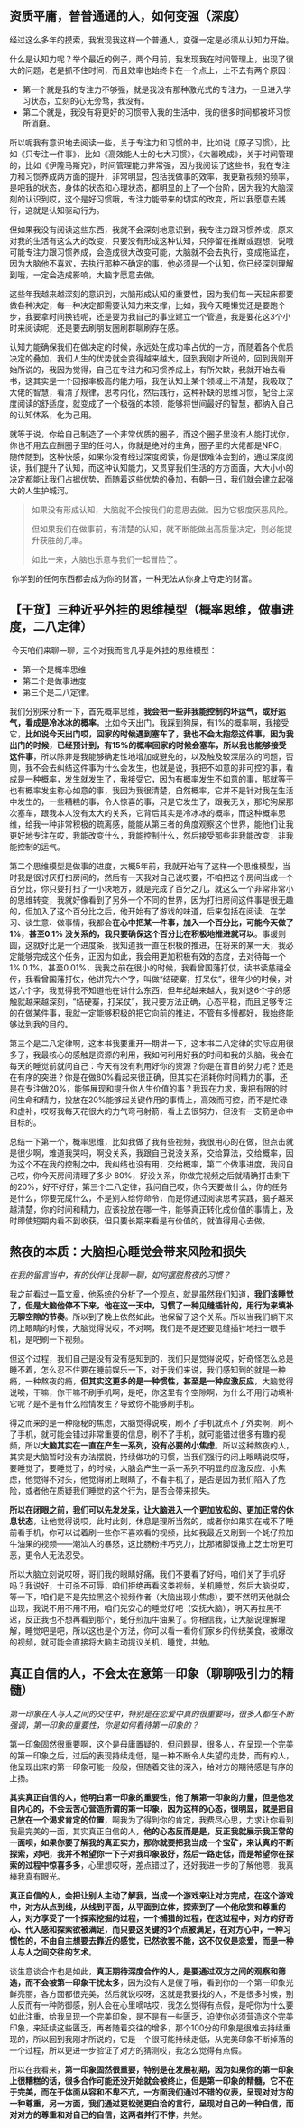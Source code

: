 ## 资质平庸，普普通通的人，如何变强（深度）

​	经过这么多年的摸索，我发现我这样一个普通人，变强一定是必须从认知力开始。

​	什么是认知力呢？举个最近的例子，两个月前，我发现我在时间管理上，出现了很大的问题，老是抓不住时间，而且效率也始终卡在一个点上，上不去有两个原因：

- 第一个就是我的专注力不够强，就是我没有那种激光式的专注力，一旦进入学习状态，立刻的心无旁骛，我没有。
- 第二个就是，我没有将更好的习惯带入我的生活中，我的很多时间都被坏习惯所消磨。

​	所以呢我有意识地去阅读一些，关于专注力和习惯的书，比如说《原子习惯》，比如《只专注一件事》，比如《高效能人士的七大习惯》，《大器晚成》，关于时间管理的，比如《伊隆马斯克》，时间管理能力非常强，因为我阅读了这些书，我在专注力和习惯养成两方面的提升，非常明显，包括我做事的效率，我更新视频的频率，是吧我的状态，身体的状态和心理状态，都明显的上了一个台阶，因为我的大脑深刻的认识到哎，这个是好习惯哦，专注力能带来的切实的改变，所以我愿意去践行，这就是认知驱动行为。

​	但如果我没有阅读这些东西，我就不会深刻地意识到，我专注力跟习惯养成，原来对我的生活有这么大的改变，只要没有形成这种认知，只停留在推断或遐想，说哦可能专注力跟习惯养成，会造成很大改变可能，大脑就不会去执行，变成拖延症，因为大脑他不喜欢，去执行那种不确定的事，他必须是一个认知，你已经深刻理解到哦，一定会造成影响，大脑才愿意去做。

​	这些年我越来越深刻的意识到，大脑形成认知的重要性，因为我们每一天起床都要做各种决定，每一种决定都需要认知力来支撑，比如，我今天睡懒觉还是要跑个步，我要拿时间换钱呢，还是要为我自己的事业建立一个管道，我是要花这3个小时来阅读呢，还是要去刷朋友圈刷群聊刷存在感。

​	认知力能确保我们在做决定的时候，永远处在成功率占优的一方，而随着各个优质决定的叠加，我们人生的优势就会变得越来越大，回到我刚才所说的，回到我刚开始所说的，我因为觉得，自己在专注力和习惯养成上，有所欠缺，我就开始去看书，这其实是一个回报率极高的能力哦，我在认知上某个领域上不清楚，我吸取了大佬的智慧，看清了规律，思考内化，然后践行，这种补缺的思维习惯，配合上深度阅读的舒适度，就变成了一个极强的本领，能够将世间最好的智慧，都纳入自己的认知体系，化为己用。

​	就等于说，你给自己制造了一个非常优质的圈子，而这个圈子里没有人能打扰你，你也不用去应酬圈子里的任何人，你就是绝对的主角，圈子里的大佬都是NPC，随传随到，这种快感，如果你没有经过深度阅读，你是很难体会到的，通过深度阅读，我们提升了认知，而这种认知能力，又贯穿我们生活的方方面面，大大小小的决定都能让我们占据优势，而随着这些优势的叠加，有朝一日，我们就会建立起强大的人生护城河。

> 如果没有形成认知，大脑就不会按我们的意思去做。因为它极度厌恶风险。
>
> 但如果我们在做事前，有清楚的认知，就不断能做出高质量决定，则必能提升获胜的几率。
>
> 如此一来，大脑也乐意与我们一起冒险了。

​	你学到的任何东西都会成为你的财富，一种无法从你身上夺走的财富。

## 【干货】三种近乎外挂的思维模型（概率思维，做事进度，二八定律）

​	今天咱们来聊一聊，三个对我而言几乎是外挂的思维模型：

- 第一个是概率思维
- 第二个是做事进度
- 第三个是二八定律。

​	我们分别来分析一下，首先概率思维，**我会把一些非我能控制的坏运气，或好运气，看成是冷冰冰的概率**，比如今天出门，我踩到狗屎，有1%的概率啊，我接受它，**比如说今天出门哎，回家的时候遇到塞车了，我也不会太抱怨这件事，因为我出门的时候，已经预计到，有15%的概率回家的时候会塞车，所以我也能够接受这件事**，所以除非是我能够确定性地增加或避免的，以及触及较深层次的问题，否则，我不会去纠结这件事为什么会发生，也就是说，我把不如意的非可控的事，看成是一种概率，发生就发生了，我接受它，因为有概率发生不如意的事，那就等于也有概率发生称心如意的事，我因为我很清楚，自然概率，它并不是针对我在生活中发生的，一些糟糕的事，令人惊喜的事，只是它发生了，跟我无关，那坨狗屎那次塞车，跟我本人没有太大的关系，它背后其实是冷冰冰的概率，而这种概率思维，给我一种非常积极的疏离感，能能从第三者的角度观察这个世界，能他们让我更好地专注在哎，我能改变什么，我能控制什么，然后接受那些非我能改变，非我能控制的运气。

​	第二个思维模型是做事的进度，大概5年前，我就开始有了这样一个思维模型，当时我是很讨厌打扫房间的，然后有一天我对自己说哎要，不咱把这个房间当成一个百分比，你只要打扫了一小块地方，就是完成了百分之几，就这么一个非常非常小的思维转变，我就好像看到了另外一个不同的世界，因为打扫房间这件事是很无趣的，但加入了这个百分比之后，他开始有了游戏的味道，后来包括在阅读、在学习、谈生意、做事情，我都会**在心中把某一件事，加入一个百分比，可能今天做了1%，甚至0.1% 没关系的，我只要确保这个百分比在积极地推进就可以**。事缓则圆，这就好比是一个进度条，我知道我一直在积极的推进，在将来的某一天，我必定能够完成这个任务，正因为如此，我会用更加积极有效的态度，去对待每一个1% 0.1%，甚至0.01%，我我之前在很小的时候，我看曾国藩打仗，读书读慈禧全传，我看曾国藩打仗，他讲究六个字，叫做“结硬寨，打呆仗”，很年少的时候，对这六个字，我觉得我不知道他在讲什么东西，但年纪越来越大，我对这6个字的感触就越来越深刻，“结硬寨，打呆仗”，我只要方法正确，心态平稳，而且足够专注的在做某件事，我就一定能够积极的把它向前的推进，不管有多慢都好，我始终能够达到我的目的。

​	第三个是二八定律啊，这本书我要重开一期讲一下，这本书二八定律的实际应用很多了，我最核心的感触是资源的利用，我如何利用好我的时间和我的头脑，我会在每天的睡觉前就问自己：今天有没有利用好你的资源？你是在盲目的努力呢？还是在有序的突进？你是在做80%看起来很正确，但其实在消耗你时间精力的事，还是在专注做20%，能够展现和提升你人生价值的事？我现在力求，我把有限的时间生命和精力，投放在20%能够起关键作用的事情上，高效而可控，而不是忙碌和虚补，哎呀我每天花很大的力气弯弓射箭，看上去很努力，但没有一支箭是命中目标的。

​	总结一下第一个，概率思维，比如我做了我有些视频，我很用心的在做，但点击就是很少啊，难道我哭吗，啊没关系，我跟自己说没关系，交给算法，交给概率，因为这个不在我的控制之中，我纠结也没有用，交给概率，第二个做事进度，我问自己哎，你今天房间清理了多少 80%，好没关系，你做完视频之后就精确打击剩下的20%，好不好好，第三个二八定律，我问自己哎，你今天要做什么，你的任务是什么，你要完成什么，不是别人给你命令，而是你通过阅读思考实践，脑子越来越清楚，你的时间和精力，应该投放在哪一件，能够真正转化成价值的事情上，及时即使短期内看不到收获，但只要长期来看是有价值的，就值得用心去做。

## 熬夜的本质：大脑担心睡觉会带来风险和损失

​	*在我的留言当中，有的伙伴让我聊一聊，如何摆脱熬夜的习惯？*

​	我之前看过一篇文章，他系统的分析了一个观点，就是虽然我们知道，**我们该睡觉了，但是大脑他停不下来，他在这一天中，习惯了一种见缝插针的，用行为来填补无聊空隙的节奏**。所以到了晚上依然如此，他保留了这个关系。所以当我们躺下来闭上眼睛的时候，大脑觉得说哎，不对啊，我们是不是还要见缝插针地扫一眼手机，是吧刷一下视频。

​	但这个过程，我们自己是没有没有感知到的，我们只是觉得说哎，好奇怪怎么总是睡不着，怎么忍不住要在睡前娱乐一下，对于我们来说，我们感知到的就是一种瘾，一种熬夜的瘾，**但其实这更多的是一种惯性，甚至是一种应激反应**，大脑觉得说唉，干嘛，你干嘛不刷手机啊，是吧，你这里有个空隙啊，为什么不用行动填补它呢？是不是有什么险情发生？导致你不能够刷手机。

​	得之而来的是一种隐秘的焦虑，大脑觉得说唉，刷不了手机就点不了外卖啊，刷不了手机，就可能会错过非常重要的信息，刷不了手机，就可能错过很多有趣的视频，所以**大脑其实在一直在产生一系列，没有必要的小焦虑**。所以这种熬夜的人，其实是大脑暂时没有办法摆脱，持续做功的习惯，当我们强行的闭上眼睛说哎呀，要睡觉了，要睡觉了，的时候，大脑会产生一系一系列不明显的应激反应、小焦虑，他觉得不对头，他觉得闭上眼睛了，不看手机了，是否是因为我们陷入了危险，或者他在质疑我们睡觉的这个行为，是否会带来损失。

​	**所以在闭眼之前，我们可以先发发呆，让大脑进入一个更加放松的、更加正常的休息状态**，让他觉得说哎，此时此刻，休息是理所当然的，或者你如果实在戒不了睡前看手机，你可以试着刷一些你不喜欢看的视频，比如我最近又刷到一个蚝仔煎加牛油果的视频——潮汕人的暴怒，这比肠粉拌巧克力，比那猪脚饭撒上芝士粉更可恶，更令人无法忍受。

​	所以大脑立刻说哎呀，哥们我的眼睛好痛，我们不要看了好吗，咱们关了手机好吗？我说好，士可杀不可辱，咱们拒绝再看这类视频，关机睡觉，然后大脑说哎，等一下，咱们是不是先拉黑这个视频作者（大脑出现小焦虑），要不然明天他就会出现，我说不用不用不用，咱们先安心的睡觉好吧（安抚大脑），明天再拉黑不迟，反正我也不想再看到那个，蚝仔煎加牛油果了。你相信我，让大脑说理解理解，睡觉吧是吧，所以这也是个方法，你可以看一看你们家乡的传统美食，被爆改的视频，就可能会直接将大脑主动提议关机，睡觉，共勉。

## 真正自信的人，不会太在意第一印象（聊聊吸引力的精髓）

​	*第一印象在人与人之间的交往中，特别是在恋爱中真的很重要吗，很多人都在不断强调，第一印象的重要性，你是如何看待第一印象的？*

​	第一印象固然很重要啊，这个是毋庸置疑的，但问题是，很多人，在呈现一个完美的第一印象之后，过后的表现持续走低，是一种不断令人失望的走势，而有的人，他呈现出来的第一印象可能一般般，但随着交往的深入，给对方的期待感是有序的上扬。

​	**其实真正自信的人，他明白第一印象的重要性，他了解第一印象的力量，但是他发自内心的，不会去苦心营造所谓的第一印象，因为这样的心态，很明显，就是把自己放在一个渴求肯定的位置**，啊我为了得到你的肯定，我费尽心思，力求让你看到我最完美的一面，其实真正自信的人，**他的心态反而是是，反正我就展示我正常的一面呗，如果你要了解我的真正实力，那你就要把我当成一个宝矿，来认真的不断探索，对吧，我并不希望你一下子对我印象极好，然后一路走低，而是希望你在探索的过程中惊喜多多**，心里想哎呀，差点错过了，还好我进一步的了解他嗯，我真棒我真有眼光。

​	**真正自信的人，会把让别人主动了解我，当成一个游戏来让对方完成，在这个游戏中，对方从点到线，从线到平面，从平面到立体，探索到了一个他欣赏和尊重的人，对方享受了一个探索挖掘的过程，一个捕猎的过程，在这过程中，对方的好奇心、代入感和探索欲被满足，而只要这关键的3个点被满足，在对方心中，一种习惯性的，不由自主想要去靠近的感觉，已然欲罢不能，这不仅仅是恋爱，而是一种人与人之间交往的艺术**。

​	谈生意谈合作也是如此，**真正期待深度合作的人，是要通过双方之间的观察和筛选，而不会被第一印象干扰太多**，因为没有人是傻子哦，看到你的一个第一印象光鲜亮丽，各方面都很完美，然后就说哎呀，这就是我要找的人，不是很多时候，别人反而有一种防御感，别人会在心里嘀咕哎，我怎么觉得有点假，是吧你为什么要如此注重，给我呈现一个完美印象，是不是有一些匮乏，迫使你必须营造这个完美印象，来延续这些匮乏，再者随着交往的增多，那个100分的印象是很难去持续重现的，所以回到我刚才所说的，它是一个很可能持续走低，从完美印象不断掉落的一个过程，所以更进一步验证了对方的猜测哎，我怎么觉得有点假。

​	所以在我看来，**第一印象固然很重要，特别是在发展初期，因为如果你的第一印象上很糟糕的话，很多合作可能还没开始就会被终止，但是第一印象的精髓，它不在于完美，而在于体面从容和不卑不亢，一方面我们通过不错的仪表，呈现对对方的一种尊重，另一方面，我们通过更松弛更自洽的言行，呈现对自己的一种自信，而对对方的尊重和对自己的自信，这两者并行不悖**，共勉。